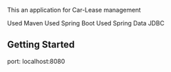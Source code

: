 This an application for Car-Lease management

Used Maven
Used Spring Boot
Used Spring Data JDBC

## Getting Started
port: localhost:8080

